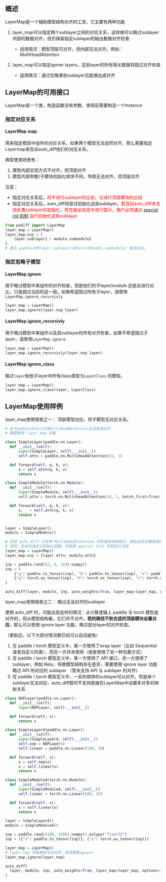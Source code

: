 



  ## 概述

LayerMap是一个辅助模型结构对齐的工具，它主要有两种功能

1. layer_map可以指定两个sublayer之间的对应关系，这样做可以略过sublayer内部的数据对齐，但仍保留指定sublayer的输出数据对齐检查

   -   适用情况：模型顶层可对齐，但内部无法对齐。例如：MultiHeadAttention
2. layer_map可以指定igoner layers，这些layer的所有相关数据将跳过对齐检查

    -   适用情况：通过忽略某些sublayer后能够达成对齐



  ## LayerMap的可用接口

LayerMap是一个类，构造函数没有参数，使用前需要构造一个instance

### 指定对应关系

#### LayerMap.map

用来指定模型中组件的对应关系，如果两个模型无法自然对齐，那么需要指定Layermap来告诉auto_diff他们的对应关系。

典型使用场景有：

1.   模型内部实现方式不对齐，但顶层对齐
2.   模型内部参数/子模块初始化顺序不同，导致无法对齐，但顶层对齐

注意：

-   指定对应关系后，<font color="red">将不进行sublayer的比较，仅进行顶层模块的比较</font>
-   指定对应关系后，auto_diff将尝试初始化这些sublayer。<font color="red">若目前auto_diff未支持此类sublayer的初始化，将在输出信息中进行提示，用户必须通过 [special init 机制](SpecialInit.md) 自行初始化这些sublayer</font>

```py
from padiff import LayerMap
layer_map = LayerMap()
layer_map.map = {
    layer.sublayer1 : module.submodule1
}
# 表示 paddle中的layer.sublayer1和torch的model.submodule1 是对应的。
```

### 指定忽略子模型

#### LayerMap.ignore

用于略过模型中某组件的对齐检查，但是他们的子layer/module 还是会进行对比，只是跳过当前的这一层。如果希望跳过所有子layer，请使用 `LayerMap.ignore_recursivly`

```py
layer_map = LayerMap()
layer_map.ignore(layer.nop_layer)
```

#### LayerMap.ignore_recursivly

用于略过模型中某组件以及其sublayer的所有对齐检查，如果不希望跳过子layer，请使用`LayerMap.ignore`

```py
layer_map = LayerMap()
layer_map.ignore_recursivly(layer.nop_layer)
```

#### LayerMap.ignore_class

略过`layer`和他子layer中所有class类型为`LayerClass` 的模型。

```py
layer_map = LayerMap()
layer_map.ignore_class(layer, LayerClass)
```



## LayerMap使用样例

layer_map使用情景之一： 顶层模型对应，但子模型无对应关系。

```py
# 由于paddle与torch的MultiHeadAttention无法直接对齐
# 需要使用 layer_map 功能

class SimpleLayer(paddle.nn.Layer):
  def __init__(self):
      super(SimpleLayer, self).__init__()
      self.attn = paddle.nn.MultiHeadAttention(16, 1)

  def forward(self, q, k, v):
      x = self.attn(q, k, v)
      return x

class SimpleModule(torch.nn.Module):
  def __init__(self):
      super(SimpleModule, self).__init__()
      self.attn = torch.nn.MultiheadAttention(16, 1, batch_first=True)

  def forward(self, q, k, v):
      x, _ = self.attn(q, k, v)
      return x


layer = SimpleLayer()
module = SimpleModule()

# 目前 auto_diff 已支持 MultiHeadAttention 的权重自动初始化，因此此处无需其他操作
# 否则，此处应自定义初始化函数，并使用 special init 机制自行注册
layer_map = LayerMap()
layer_map.map = {layer.attn: module.attn}

inp = paddle.rand((2, 4, 16)).numpy()
inp = (
    {"q": paddle.to_tensor(inp), "k": paddle.to_tensor(inp), "v": paddle.to_tensor(inp)},
    {"q": torch.as_tensor(inp), "k": torch.as_tensor(inp), "v": torch.as_tensor(inp)},
)

auto_diff(layer, module, inp, auto_weights=True, layer_map=layer_map, options={"atol": 1e-4})

```

layer_map使用情景之二： 略过无法对齐的sublayer

使用 auto_diff 时，可能出现这样的情况：从计算逻辑上 paddle 与 torch 模型是对齐的，但从模型结构看，它们并不对齐。**若的确找不到合适的顶层模块设置对应**，那么可以使用 ignore layer 功能，略过部分layer的对齐检查。

（更新后，以下大部分情况都已经可以自动避免）

1.  在 paddle / torch 模型定义中，某一方使用了wrap layer（比如 Sequential 或者自定义的类），而另一方并未使用（或者使用了另一种包裹方式）
2.  在 paddle / torch 模型定义中，某一方使用了 API 接口，另一方使用了sublayer，例如 Relu，导致模型结构存在差异，需要使用 ignore layer 功能略过 API 所对应的 sublayer （暂未支持 API 与 sublayer 的对齐）
3.  在 paddle / torch 模型定义中，一系列顺序的sublayer可以对齐，但是单个sublayer无法对应，auto_diff暂时不支持直接在LayerMap中设置多对多的映射关系

```py
class NOPLayer(paddle.nn.Layer):
  def __init__(self):
      super(NOPLayer, self).__init__()

  def forward(self, x):
      return x

class SimpleLayer4(paddle.nn.Layer):
  def __init__(self):
      super(SimpleLayer4, self).__init__()
      self.nop = NOPLayer()
      self.linear = paddle.nn.Linear(100, 10)

  def forward(self, x):
      x = self.nop(x)
      x = self.linear(x)
      return x

class SimpleModule4(torch.nn.Module):
  def __init__(self):
      super(SimpleModule4, self).__init__()
      self.linear = torch.nn.Linear(100, 10)

  def forward(self, x):
      x = self.linear(x)
      return x

layer = SimpleLayer4()
module = SimpleModule4()

inp = paddle.rand((100, 100)).numpy().astype("float32")
inp = ({"x": paddle.to_tensor(inp)}, {"x": torch.as_tensor(inp)})

layer_map = LayerMap()
# layer.nop 导致模型无法对齐，故而需要ignore
layer_map.ignore(layer.nop)

auto_diff(
  layer, module, inp, auto_weights=True, layer_map=layer_map, options={"atol": 1e-4}
)
```
